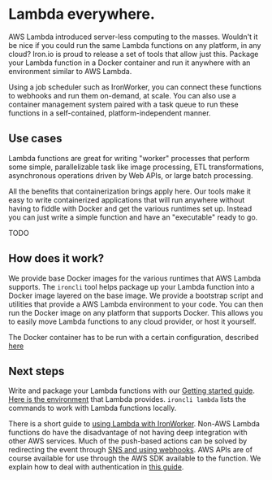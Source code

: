 # Lambda everywhere.

AWS Lambda introduced server-less computing to the masses. Wouldn't it be nice
if you could run the same Lambda functions on any platform, in any cloud?
Iron.io is proud to release a set of tools that allow just this. Package your
Lambda function in a Docker container and run it anywhere with an environment
similar to AWS Lambda.

Using a job scheduler such as IronWorker, you can connect these functions to
webhooks and run them on-demand, at scale. You can also use a container
management system paired with a task queue to run these functions in
a self-contained, platform-independent manner.

## Use cases

Lambda functions are great for writing "worker" processes that perform some
simple, parallelizable task like image processing, ETL transformations,
asynchronous operations driven by Web APIs, or large batch processing.

All the benefits that containerization brings apply here. Our tools make it
easy to write containerized applications that will run anywhere without having
to fiddle with Docker and get the various runtimes set up. Instead you can just
write a simple function and have an "executable" ready to go.

TODO

## How does it work?

We provide base Docker images for the various runtimes that AWS Lambda
supports. The `ironcli` tool helps package up your Lambda function into
a Docker image layered on the base image. We provide a bootstrap script and
utilities that provide a AWS Lambda environment to your code. You can then run
the Docker image on any platform that supports Docker. This allows you to
easily move Lambda functions to any cloud provider, or host it yourself.

The Docker container has to be run with a certain configuration, described
[here](./docker-configuration.md)

## Next steps

Write and package your Lambda functions with our [Getting started
guide](./getting-started.md). [Here is the environment](./environment.md) that
Lambda provides. `ironcli lambda` lists the commands to work with Lambda
functions locally.

There is a short guide to [using Lambda with IronWorker](./ironworker.md).
Non-AWS Lambda functions do have the disadvantage of not having deep
integration with other AWS services. Much of the push-based actions can be
solved by redirecting the event through [SNS and using webhooks](./sns.md).
AWS APIs are of course available for use through the AWS SDK available to the
function. We explain how to deal with authentication in [this guide](./aws.md).
